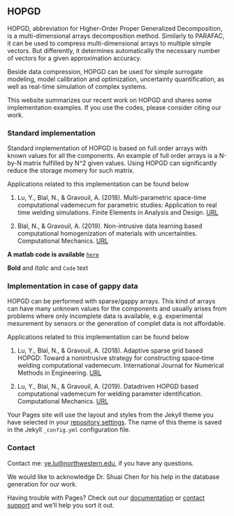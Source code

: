 ## HOPGD

HOPGD, abbreviation for Higher-Order Proper Generalized Decomposition, is a multi-dimensional arrays decomposition method. Similarly to PARAFAC, it can be used to compress multi-dimensional arrays to multiple simple vectors. But differently, it determines automatically the necessary number of vectors for a given approximation accuracy. 

Beside data compression, HOPGD can be used for simple surrogate modeling,  model calibration and optimization, uncertainty quantification, as well as real-time simulation of complex systems.

This website summarizes our recent work on HOPGD and shares some implementation examples. If you use the codes, please consider citing our work.

### Standard implementation

Standard implementation of HOPGD is based on full order arrays with known values for all the components. An example of full order arrays is a N-by-N matrix fulfilled by N^2 given values. Using HOPGD can significantly reduce the storage momery for such matrix.  

Applications related to this implementation can be found below

1. Lu, Y., Blal, N., & Gravouil, A. (2018). Multi-parametric space-time computational vademecum for parametric studies: Application to real time welding simulations. Finite Elements in Analysis and Design. [URL](https://www.sciencedirect.com/science/article/pii/S0168874X16305832)

2. Blal, N., & Gravouil, A. (2019). Non-intrusive data learning based computational homogenization of materials with uncertainties. Computational Mechanics. [URL](https://link.springer.com/article/10.1007/s00466-019-01682-7)

**A matlab code is available** [`here`](https://link.springer.com/article/10.1007/s00466-019-01682-7)

**Bold** and _Italic_ and `Code` text

### Implementation in case of gappy data

HOPGD can be performed with sparse/gappy arrays. This kind of arrays can have many unknown values for the components and usually arises from problems where only incomplete data is available, e.g. experimental mesurement by sensors or the generation of complet data is not affordable. 

Applications related to this implementation can be found below

1. Lu, Y., Blal, N., & Gravouil, A. (2018). Adaptive sparse grid based HOPGD: Toward a nonintrusive strategy for constructing space‐time welding computational vademecum. International Journal for Numerical Methods in Engineering. [URL](https://onlinelibrary.wiley.com/doi/abs/10.1002/nme.5793)

2. Lu, Y., Blal, N., & Gravouil, A. (2019). Datadriven HOPGD based computational vademecum for welding parameter identification. Computational Mechanics. [URL](https://link.springer.com/article/10.1007/s00466-018-1656-8)

Your Pages site will use the layout and styles from the Jekyll theme you have selected in your [repository settings](https://github.com/yelu-git/hopgd/settings). The name of this theme is saved in the Jekyll `_config.yml` configuration file.

### Contact

Contact me: ye.lu@northwestern.edu, if you have any questions.

We would like to acknowledge Dr. Shuai Chen for his help in the database generation for our work.

Having trouble with Pages? Check out our [documentation](https://help.github.com/categories/github-pages-basics/) or [contact support](https://github.com/contact) and we’ll help you sort it out.
